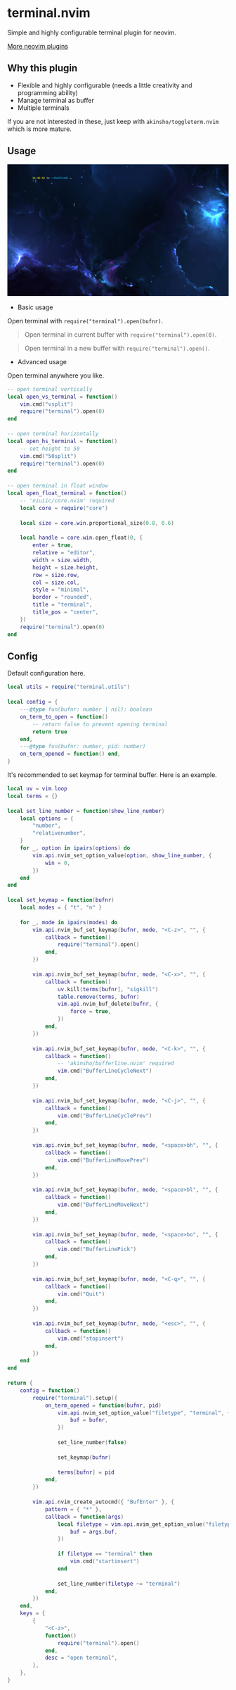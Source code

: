 # terminal.nvim

Simple and highly configurable terminal plugin for neovim.

[More neovim plugins](https://github.com/niuiic/awesome-neovim-plugins)

## Why this plugin

- Flexible and highly configurable (needs a little creativity and programming ability)
- Manage terminal as buffer
- Multiple terminals

If you are not interested in these, just keep with `akinsho/toggleterm.nvim` which is more mature.

## Usage

<img src="https://github.com/niuiic/assets/blob/main/terminal.nvim/usage.gif" />

- Basic usage

Open terminal with `require("terminal").open(bufnr)`.

> Open terminal in current buffer with `require("terminal").open(0)`.

> Open terminal in a new buffer with `require("terminal").open()`.

- Advanced usage

Open terminal anywhere you like.

```lua
-- open terminal vertically
local open_vs_terminal = function()
	vim.cmd("vsplit")
	require("terminal").open(0)
end

-- open terminal horizontally
local open_hs_terminal = function()
	-- set height to 50
	vim.cmd("50split")
	require("terminal").open(0)
end

-- open terminal in float window
local open_float_terminal = function()
	-- 'niuiic/core.nvim' required
	local core = require("core")

	local size = core.win.proportional_size(0.8, 0.6)

	local handle = core.win.open_float(0, {
		enter = true,
		relative = "editor",
		width = size.width,
		height = size.height,
		row = size.row,
		col = size.col,
		style = "minimal",
		border = "rounded",
		title = "terminal",
		title_pos = "center",
	})
	require("terminal").open(0)
end
```

## Config

Default configuration here.

```lua
local utils = require("terminal.utils")

local config = {
	---@type fun(bufnr: number | nil): boolean
	on_term_to_open = function()
		-- return false to prevent opening terminal
		return true
	end,
	---@type fun(bufnr: number, pid: number)
	on_term_opened = function() end,
}
```

It's recommended to set keymap for terminal buffer. Here is an example.

```lua
local uv = vim.loop
local terms = {}

local set_line_number = function(show_line_number)
	local options = {
		"number",
		"relativenumber",
	}
	for _, option in ipairs(options) do
		vim.api.nvim_set_option_value(option, show_line_number, {
			win = 0,
		})
	end
end

local set_keymap = function(bufnr)
	local modes = { "t", "n" }

	for _, mode in ipairs(modes) do
		vim.api.nvim_buf_set_keymap(bufnr, mode, "<C-z>", "", {
			callback = function()
				require("terminal").open()
			end,
		})

		vim.api.nvim_buf_set_keymap(bufnr, mode, "<C-x>", "", {
			callback = function()
				uv.kill(terms[bufnr], "sigkill")
				table.remove(terms, bufnr)
				vim.api.nvim_buf_delete(bufnr, {
					force = true,
				})
			end,
		})

		vim.api.nvim_buf_set_keymap(bufnr, mode, "<C-k>", "", {
			callback = function()
				-- 'akinsho/bufferline.nvim' required
				vim.cmd("BufferLineCycleNext")
			end,
		})

		vim.api.nvim_buf_set_keymap(bufnr, mode, "<C-j>", "", {
			callback = function()
				vim.cmd("BufferLineCyclePrev")
			end,
		})

		vim.api.nvim_buf_set_keymap(bufnr, mode, "<space>bh", "", {
			callback = function()
				vim.cmd("BufferLineMovePrev")
			end,
		})

		vim.api.nvim_buf_set_keymap(bufnr, mode, "<space>bl", "", {
			callback = function()
				vim.cmd("BufferLineMoveNext")
			end,
		})

		vim.api.nvim_buf_set_keymap(bufnr, mode, "<space>bo", "", {
			callback = function()
				vim.cmd("BufferLinePick")
			end,
		})

		vim.api.nvim_buf_set_keymap(bufnr, mode, "<C-q>", "", {
			callback = function()
				vim.cmd("Quit")
			end,
		})

		vim.api.nvim_buf_set_keymap(bufnr, mode, "<esc>", "", {
			callback = function()
				vim.cmd("stopinsert")
			end,
		})
	end
end

return {
	config = function()
		require("terminal").setup({
			on_term_opened = function(bufnr, pid)
				vim.api.nvim_set_option_value("filetype", "terminal", {
					buf = bufnr,
				})

				set_line_number(false)

				set_keymap(bufnr)

				terms[bufnr] = pid
			end,
		})

		vim.api.nvim_create_autocmd({ "BufEnter" }, {
			pattern = { "*" },
			callback = function(args)
				local filetype = vim.api.nvim_get_option_value("filetype", {
					buf = args.buf,
				})

				if filetype == "terminal" then
					vim.cmd("startinsert")
				end

				set_line_number(filetype ~= "terminal")
			end,
		})
	end,
	keys = {
		{
			"<C-z>",
			function()
				require("terminal").open()
			end,
			desc = "open terminal",
		},
	},
}
```
